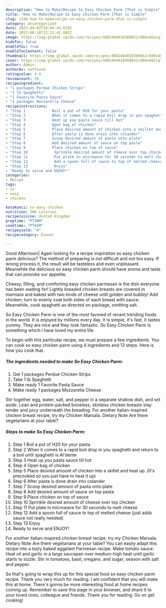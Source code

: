 ```yaml
---
description: "How to Make|Recipe So Easy Chicken Parm {That is Simple"
title: "How to Make|Recipe So Easy Chicken Parm {That is Simple"
slug: 1246-how-to-makerecipe-so-easy-chicken-parm-that-is-simple
category: Uncategorized
date: 2023-04-02T18:04:44.619Z
date: 2023-08-18T23:11:42.092Z
image: https://img-global.cpcdn.com/recipes/4882404010360832/680x482cq70/so-easy-chicken-parm-recipe-main-photo.jpg
hideToc: false
enableToc: true
enableTocContent: false
thumbnail: https://img-global.cpcdn.com/recipes/4882404010360832/680x482cq70/so-easy-chicken-parm-recipe-main-photo.jpg
cover: https://img-global.cpcdn.com/recipes/4882404010360832/680x482cq70/so-easy-chicken-parm-recipe-main-photo.jpg
author: Admin
authorAv: notfound
ratingvalue: 4.4
reviewcount: 19
recipeingredient:
- "1 packages Perdue Chicken Strips"
- "1 lb Spaghetti"
- "1 Favorite Pasta Sauce"
- "1 packages Mozzarella Cheese"
recipeinstructions:
- "Step 1            Boil a pot of H20 for your pasta"
- "Step 2            When it comes to a rapid boil drop in you spaghetti and return to a boil until spaghetti is Al&#39;dente"
- "Step 3            Heat up you pasta sauce till hot"
- "Step 4            Open bag of chicken"
- "Step 5            Place desired amount of chicken into a skillet and heat up. (It&#39;s precooked so you just have to heat it up)"
- "Step 6            After pasta is done drain into colander"
- "Step 7            Scoop desired amount of pasta onto plate"
- "Step 8            Add desired amount of sauce on top pasta"
- "Step 9            Place chicken on top of sauce"
- "Step 10            Sprinkle desired amount of cheese over top chicken"
- "Step 11            Put plate in microwave for 30 seconds to melt cheese"
- "Step 12            Add a spoon full of sauce to top of melted cheese (just adds sauce not really needed)"
- "Step 13            Enjoy"
- "Ready to serve and ENJOY!"
categories:
- Recipe
tags:
- so
- easy
- chicken

katakunci: so easy chicken 
nutrition: 206 calories
recipecuisine: United Kingdom
preptime: "PT30M"
cooktime: "PT45M"
recipeyield: "4"
recipecategory: Dinner

---
```



Good Afternoon| Again looking for a recipe inspiration so easy chicken parm delicious? The method of preparing is not difficult and not too easy. If wrong process it, the result will be tasteless and even unpleasant. Meanwhile the delicious so easy chicken parm should have aroma and taste that can provoke our appetite.





Cheesy, filling, and comforting easy chicken parmesan is the dish everyone has been waiting for! Lightly breaded chicken breasts are covered in marinara and baked with two kinds of cheese until golden and bubbly! Add chicken; turn to evenly coat both sides of each breast with sauce. Meanwhile, cook spaghetti as directed on package, omitting salt.

So Easy Chicken Parm is one of the most favored of recent trending foods in the world. It is enjoyed by millions every day. It is simple, it's fast, it tastes yummy. They are nice and they look fantastic. So Easy Chicken Parm is something which I have loved my entire life.


To begin with this particular recipe, we must prepare a few ingredients. You can cook so easy chicken parm using 4 ingredients and 13 steps. Here is how you cook that.

<!--inarticleads1-->

##### The ingredients needed to make So Easy Chicken Parm:

1. Get 1 packages Perdue Chicken Strips
1. Take 1 lb Spaghetti
1. Make ready 1 Favorite Pasta Sauce
1. Make ready 1 packages Mozzarella Cheese


Stir together egg, water, salt, and pepper in a separate shallow dish, and set aside. Lean and protein-packed boneless, skinless chicken breasts stay tender and juicy underneath the breading. For another italian-inspired chicken breast recipe, try my Chicken Marsala. Dietary Note Are there vegetarians at your table? 

<!--inarticleads2-->

##### Steps to make So Easy Chicken Parm:

1. Step 1            Boil a pot of H20 for your pasta
1. Step 2            When it comes to a rapid boil drop in you spaghetti and return to a boil until spaghetti is Al&#39;dente
1. Step 3            Heat up you pasta sauce till hot
1. Step 4            Open bag of chicken
1. Step 5            Place desired amount of chicken into a skillet and heat up. (It&#39;s precooked so you just have to heat it up)
1. Step 6            After pasta is done drain into colander
1. Step 7            Scoop desired amount of pasta onto plate
1. Step 8            Add desired amount of sauce on top pasta
1. Step 9            Place chicken on top of sauce
1. Step 10            Sprinkle desired amount of cheese over top chicken
1. Step 11            Put plate in microwave for 30 seconds to melt cheese
1. Step 12            Add a spoon full of sauce to top of melted cheese (just adds sauce not really needed)
1. Step 13            Enjoy
1. Ready to serve and ENJOY!

For another italian-inspired chicken breast recipe, try my Chicken Marsala. Dietary Note Are there vegetarians at your table? You can easily adapt this recipe into a tasty baked eggplant Parmesan recipe. Make tomato sauce: Heat oil and garlic in a large saucepan over medium-high heat until garlic starts to sizzle. Stir in tomatoes, basil, oregano, and sugar; season with salt and pepper. 

So that's going to wrap this up for this special food so easy chicken parm recipe. Thank you very much for reading. I am confident that you will make this at home. There's gonna be more interesting food at home recipes coming up. Remember to save this page in your browser, and share it to your loved ones, colleague and friends. Thank you for reading. Go on get cooking!

